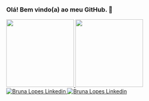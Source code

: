 ### Olá! Bem vindo(a) ao meu GitHub. 👋
 <div>
  <a href="https://github.com/brunalopesgois">
  <img height="180em" src="https://github-readme-stats.vercel.app/api?username=brunalopesgois&show_icons=true&theme=onedark&include_all_commits=true&count_private=true"/>
  <img height="180em" src="https://github-readme-stats.vercel.app/api/top-langs/?username=brunalopesgois&layout=compact&langs_count=7&theme=onedark"/>
</div>
 <div>
  <a href="https://www.linkedin.com/in/bruna-lopes-8ba4641a4">
   <img src="https://img.shields.io/badge/LinkedIn-0077B5?style=for-the-badge&logo=linkedin&logoColor=white" alt="Bruna Lopes Linkedin"/>
  </a>
  <a href="mailto:bruna-chan@live.com">
   <img src="https://img.shields.io/badge/Microsoft_Outlook-0078D4?style=for-the-badge&logo=microsoft-outlook&logoColor=white" alt="Bruna Lopes Linkedin"/>
  </a>
 </div>
